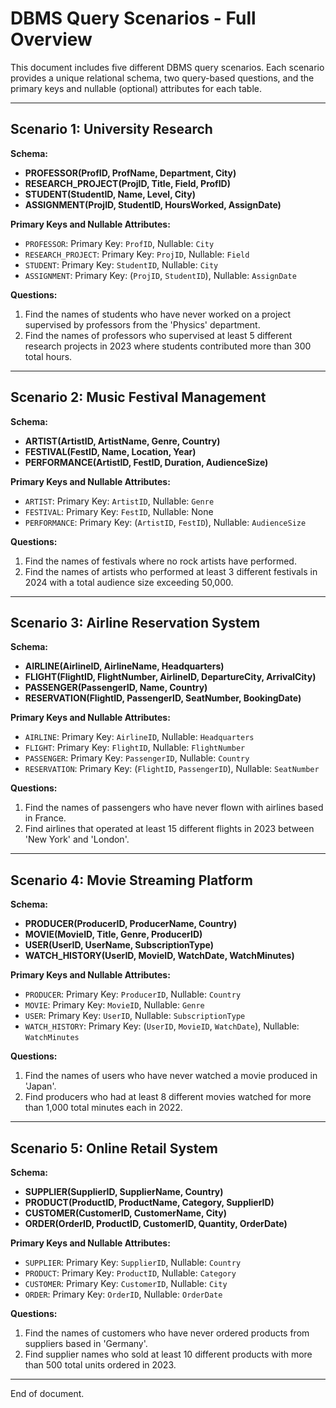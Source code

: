 # DBMS Query Scenarios - Full Overview

This document includes five different DBMS query scenarios. Each scenario provides a unique relational schema, two query-based questions, and the primary keys and nullable (optional) attributes for each table.

---

## Scenario 1: University Research

**Schema:**

* **PROFESSOR(ProfID, ProfName, Department, City)**
* **RESEARCH\_PROJECT(ProjID, Title, Field, ProfID)**
* **STUDENT(StudentID, Name, Level, City)**
* **ASSIGNMENT(ProjID, StudentID, HoursWorked, AssignDate)**

**Primary Keys and Nullable Attributes:**

* `PROFESSOR`: Primary Key: `ProfID`, Nullable: `City`
* `RESEARCH_PROJECT`: Primary Key: `ProjID`, Nullable: `Field`
* `STUDENT`: Primary Key: `StudentID`, Nullable: `City`
* `ASSIGNMENT`: Primary Key: (`ProjID`, `StudentID`), Nullable: `AssignDate`

**Questions:**

1. Find the names of students who have never worked on a project supervised by professors from the 'Physics' department.
2. Find the names of professors who supervised at least 5 different research projects in 2023 where students contributed more than 300 total hours.

---

## Scenario 2: Music Festival Management

**Schema:**

* **ARTIST(ArtistID, ArtistName, Genre, Country)**
* **FESTIVAL(FestID, Name, Location, Year)**
* **PERFORMANCE(ArtistID, FestID, Duration, AudienceSize)**

**Primary Keys and Nullable Attributes:**

* `ARTIST`: Primary Key: `ArtistID`, Nullable: `Genre`
* `FESTIVAL`: Primary Key: `FestID`, Nullable: None
* `PERFORMANCE`: Primary Key: (`ArtistID`, `FestID`), Nullable: `AudienceSize`

**Questions:**

1. Find the names of festivals where no rock artists have performed.
2. Find the names of artists who performed at least 3 different festivals in 2024 with a total audience size exceeding 50,000.

---

## Scenario 3: Airline Reservation System

**Schema:**

* **AIRLINE(AirlineID, AirlineName, Headquarters)**
* **FLIGHT(FlightID, FlightNumber, AirlineID, DepartureCity, ArrivalCity)**
* **PASSENGER(PassengerID, Name, Country)**
* **RESERVATION(FlightID, PassengerID, SeatNumber, BookingDate)**

**Primary Keys and Nullable Attributes:**

* `AIRLINE`: Primary Key: `AirlineID`, Nullable: `Headquarters`
* `FLIGHT`: Primary Key: `FlightID`, Nullable: `FlightNumber`
* `PASSENGER`: Primary Key: `PassengerID`, Nullable: `Country`
* `RESERVATION`: Primary Key: (`FlightID`, `PassengerID`), Nullable: `SeatNumber`

**Questions:**

1. Find the names of passengers who have never flown with airlines based in France.
2. Find airlines that operated at least 15 different flights in 2023 between 'New York' and 'London'.

---

## Scenario 4: Movie Streaming Platform

**Schema:**

* **PRODUCER(ProducerID, ProducerName, Country)**
* **MOVIE(MovieID, Title, Genre, ProducerID)**
* **USER(UserID, UserName, SubscriptionType)**
* **WATCH\_HISTORY(UserID, MovieID, WatchDate, WatchMinutes)**

**Primary Keys and Nullable Attributes:**

* `PRODUCER`: Primary Key: `ProducerID`, Nullable: `Country`
* `MOVIE`: Primary Key: `MovieID`, Nullable: `Genre`
* `USER`: Primary Key: `UserID`, Nullable: `SubscriptionType`
* `WATCH_HISTORY`: Primary Key: (`UserID`, `MovieID`, `WatchDate`), Nullable: `WatchMinutes`

**Questions:**

1. Find the names of users who have never watched a movie produced in 'Japan'.
2. Find producers who had at least 8 different movies watched for more than 1,000 total minutes each in 2022.

---

## Scenario 5: Online Retail System

**Schema:**

* **SUPPLIER(SupplierID, SupplierName, Country)**
* **PRODUCT(ProductID, ProductName, Category, SupplierID)**
* **CUSTOMER(CustomerID, CustomerName, City)**
* **ORDER(OrderID, ProductID, CustomerID, Quantity, OrderDate)**

**Primary Keys and Nullable Attributes:**

* `SUPPLIER`: Primary Key: `SupplierID`, Nullable: `Country`
* `PRODUCT`: Primary Key: `ProductID`, Nullable: `Category`
* `CUSTOMER`: Primary Key: `CustomerID`, Nullable: `City`
* `ORDER`: Primary Key: `OrderID`, Nullable: `OrderDate`

**Questions:**

1. Find the names of customers who have never ordered products from suppliers based in 'Germany'.
2. Find supplier names who sold at least 10 different products with more than 500 total units ordered in 2023.

---

End of document.
